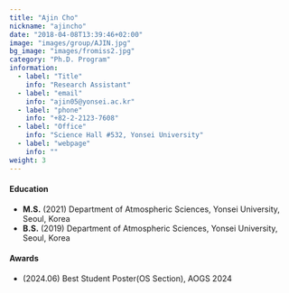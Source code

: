 ```yaml
---
title: "Ajin Cho"
nickname: "ajincho"
date: "2018-04-08T13:39:46+02:00"
image: "images/group/AJIN.jpg"
bg_image: "images/fromiss2.jpg"
category: "Ph.D. Program"
information:
  - label: "Title"
    info: "Research Assistant"
  - label: "email"
    info: "ajin05@yonsei.ac.kr"
  - label: "phone"
    info: "+82-2-2123-7608"
  - label: "Office"
    info: "Science Hall #532, Yonsei University"
  - label: "webpage"
    info: ""
weight: 3
---
```


#### Education
+ **M.S.** (2021) Department of Atmospheric Sciences, Yonsei University, Seoul, Korea
+ **B.S.** (2019) Department of Atmospheric Sciences, Yonsei University, Seoul, Korea

#### Awards
+ (2024.06) Best Student Poster(OS Section), AOGS 2024
